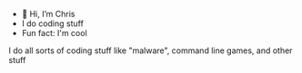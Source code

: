 - 👋 Hi, I’m Chris
- I do coding stuff
- Fun fact: I'm cool

I do all sorts of coding stuff like "malware", command line games, and other stuff
